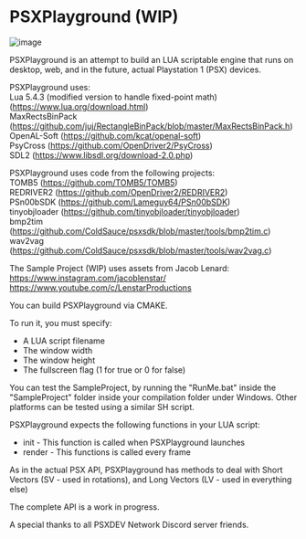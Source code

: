 # PSXPlayground (WIP)
![image](https://user-images.githubusercontent.com/12863984/154804188-cd33e07e-f321-4222-8747-9ab1ffe5d01d.png)

PSXPlayground is an attempt to build an LUA scriptable engine that runs on desktop, web, and in the future, actual Playstation 1 (PSX) devices.

PSXPlayground uses:  
Lua 5.4.3 (modified version to handle fixed-point math) (https://www.lua.org/download.html)  
MaxRectsBinPack (https://github.com/juj/RectangleBinPack/blob/master/MaxRectsBinPack.h)  
OpenAL-Soft (https://github.com/kcat/openal-soft)  
PsyCross (https://github.com/OpenDriver2/PsyCross)  
SDL2 (https://www.libsdl.org/download-2.0.php)  

PSXPlayground uses code from the following projects:  
TOMB5 (https://github.com/TOMB5/TOMB5)  
REDRIVER2 (https://github.com/OpenDriver2/REDRIVER2)  
PSn00bSDK (https://github.com/Lameguy64/PSn00bSDK)  
tinyobjloader (https://github.com/tinyobjloader/tinyobjloader)  
bmp2tim (https://github.com/ColdSauce/psxsdk/blob/master/tools/bmp2tim.c)  
wav2vag (https://github.com/ColdSauce/psxsdk/blob/master/tools/wav2vag.c)  

The Sample Project (WIP) uses assets from Jacob Lenard:  
https://www.instagram.com/jacoblenstar/  
https://www.youtube.com/c/LenstarProductions  

You can build PSXPlayground via CMAKE.

To run it, you must specify:
 - A LUA script filename
 - The window width
 - The window height
 - The fullscreen flag (1 for true or 0 for false)

You can test the SampleProject, by running the "RunMe.bat" inside the "SampleProject" folder inside your compilation folder under Windows. Other platforms can be tested using a similar SH script.

PSXPlayground expects the following functions in your LUA script:
 - init - This function is called when PSXPlayground launches
 - render - This functions is called every frame

As in the actual PSX API, PSXPlayground has methods to deal with Short Vectors (SV - used in rotations), and Long Vectors (LV - used in everything else)

The complete API is a work in progress.

A special thanks to all PSXDEV Network Discord server friends.
